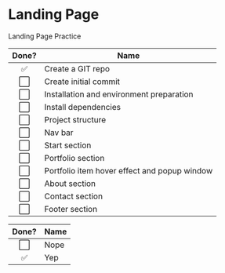# Landing Page
Landing Page Practice

Done? | Name
:---:| ---
✅| Create a GIT repo
⬜️️| Create initial commit
⬜️️| Installation and environment preparation
⬜️| Install dependencies
⬜️️| Project structure
⬜️| Nav bar
⬜️️| Start section
⬜️| Portfolio section
⬜️️| Portfolio item hover effect and popup window
⬜️| About section
⬜️️| Contact section
⬜️| Footer section

Done? | Name
:---:| ---
⬜️| Nope
✅| Yep

